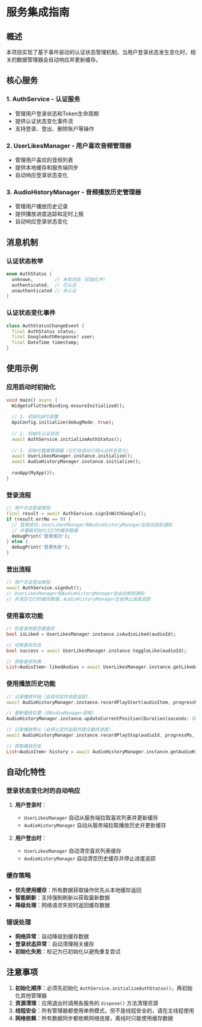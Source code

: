 # 服务集成指南

## 概述

本项目实现了基于事件驱动的认证状态管理机制，当用户登录状态发生变化时，相关的数据管理器会自动响应并更新缓存。

## 核心服务

### 1. AuthService - 认证服务
- 管理用户登录状态和Token生命周期
- 提供认证状态变化事件流
- 支持登录、登出、删除账户等操作

### 2. UserLikesManager - 用户喜欢音频管理器
- 管理用户喜欢的音频列表
- 提供本地缓存和服务端同步
- 自动响应登录状态变化

### 3. AudioHistoryManager - 音频播放历史管理器
- 管理用户播放历史记录
- 提供播放进度追踪和定时上报
- 自动响应登录状态变化

## 消息机制

### 认证状态枚举
```dart
enum AuthStatus {
  unknown,        // 未知状态（初始化中）
  authenticated,  // 已认证
  unauthenticated // 未认证
}
```

### 认证状态变化事件
```dart
class AuthStatusChangeEvent {
  final AuthStatus status;
  final GoogleAuthResponse? user;
  final DateTime timestamp;
}
```

## 使用示例

### 应用启动时初始化
```dart
void main() async {
  WidgetsFlutterBinding.ensureInitialized();
  
  // 1. 初始化API配置
  ApiConfig.initialize(debugMode: true);
  
  // 2. 初始化认证状态
  await AuthService.initializeAuthStatus();
  
  // 3. 初始化数据管理器（它们会自动订阅认证状态变化）
  await UserLikesManager.instance.initialize();
  await AudioHistoryManager.instance.initialize();
  
  runApp(MyApp());
}
```

### 登录流程
```dart
// 用户点击登录按钮
final result = await AuthService.signInWithGoogle();
if (result.errNo == 0) {
  // 登录成功，UserLikesManager和AudioHistoryManager会自动收到通知
  // 并重新初始化它们的缓存数据
  debugPrint('登录成功');
} else {
  debugPrint('登录失败');
}
```

### 登出流程
```dart
// 用户点击登出按钮
await AuthService.signOut();
// UserLikesManager和AudioHistoryManager会自动收到通知
// 并清空它们的缓存数据，AudioHistoryManager还会停止进度追踪
```

### 使用喜欢功能
```dart
// 检查音频是否被喜欢
bool isLiked = UserLikesManager.instance.isAudioLiked(audioId);

// 切换喜欢状态
bool success = await UserLikesManager.instance.toggleLike(audioId);

// 获取喜欢列表
List<AudioItem> likedAudios = await UserLikesManager.instance.getLikedAudios();
```

### 使用播放历史功能
```dart
// 记录播放开始（会启动定时进度追踪）
await AudioHistoryManager.instance.recordPlayStart(audioItem, progressMs);

// 更新播放位置（供AudioManager调用）
AudioHistoryManager.instance.updateCurrentPosition(Duration(seconds: 30));

// 记录播放停止（会停止定时追踪并提交最终进度）
await AudioHistoryManager.instance.recordPlayStop(audioId, progressMs, durationMs);

// 获取播放历史
List<AudioItem> history = await AudioHistoryManager.instance.getAudioHistory();
```

## 自动化特性

### 登录状态变化时的自动响应

1. **用户登录时**：
   - `UserLikesManager` 自动从服务端拉取喜欢列表并更新缓存
   - `AudioHistoryManager` 自动从服务端拉取播放历史并更新缓存

2. **用户登出时**：
   - `UserLikesManager` 自动清空喜欢列表缓存
   - `AudioHistoryManager` 自动清空历史缓存并停止进度追踪

### 缓存策略

- **优先使用缓存**：所有数据获取操作优先从本地缓存返回
- **智能刷新**：支持强制刷新以获取最新数据
- **降级处理**：网络请求失败时返回缓存数据

### 错误处理

- **网络异常**：自动降级到缓存数据
- **登录状态异常**：自动清理相关缓存
- **初始化失败**：标记为已初始化以避免重复尝试

## 注意事项

1. **初始化顺序**：必须先初始化 `AuthService.initializeAuthStatus()`，再初始化其他管理器
2. **资源清理**：应用退出时调用各服务的 `dispose()` 方法清理资源
3. **线程安全**：所有管理器都使用单例模式，但不是线程安全的，请在主线程使用
4. **网络依赖**：所有数据同步都依赖网络连接，离线时只能使用缓存数据 